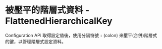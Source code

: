 # 被壓平的階層式資料 - FlattenedHierarchicalKey 

Configuration API 取得設定值後，使用分隔符號 `:` (colon) 來壓平(合併)階層式的鍵，以管理階層式設定資料。
